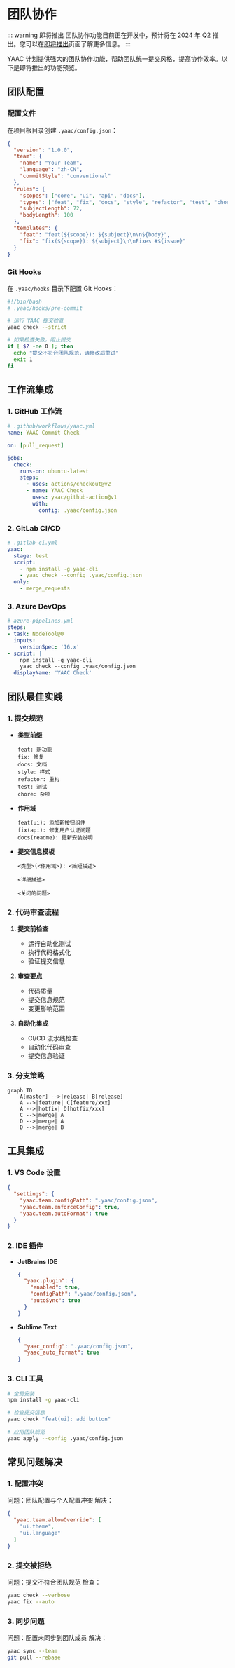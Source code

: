 # 团队协作

::: warning 即将推出
团队协作功能目前正在开发中，预计将在 2024 年 Q2 推出。您可以在[即将推出](/guide/coming-soon)页面了解更多信息。
:::

YAAC 计划提供强大的团队协作功能，帮助团队统一提交风格，提高协作效率。以下是即将推出的功能预览。

## 团队配置

### 配置文件

在项目根目录创建 `.yaac/config.json`：

```json
{
  "version": "1.0.0",
  "team": {
    "name": "Your Team",
    "language": "zh-CN",
    "commitStyle": "conventional"
  },
  "rules": {
    "scopes": ["core", "ui", "api", "docs"],
    "types": ["feat", "fix", "docs", "style", "refactor", "test", "chore"],
    "subjectLength": 72,
    "bodyLength": 100
  },
  "templates": {
    "feat": "feat(${scope}): ${subject}\n\n${body}",
    "fix": "fix(${scope}): ${subject}\n\nFixes #${issue}"
  }
}
```

### Git Hooks

在 `.yaac/hooks` 目录下配置 Git Hooks：

```bash
#!/bin/bash
# .yaac/hooks/pre-commit

# 运行 YAAC 提交检查
yaac check --strict

# 如果检查失败，阻止提交
if [ $? -ne 0 ]; then
  echo "提交不符合团队规范，请修改后重试"
  exit 1
fi
```

## 工作流集成

### 1. GitHub 工作流

```yaml
# .github/workflows/yaac.yml
name: YAAC Commit Check

on: [pull_request]

jobs:
  check:
    runs-on: ubuntu-latest
    steps:
      - uses: actions/checkout@v2
      - name: YAAC Check
        uses: yaac/github-action@v1
        with:
          config: .yaac/config.json
```

### 2. GitLab CI/CD

```yaml
# .gitlab-ci.yml
yaac:
  stage: test
  script:
    - npm install -g yaac-cli
    - yaac check --config .yaac/config.json
  only:
    - merge_requests
```

### 3. Azure DevOps

```yaml
# azure-pipelines.yml
steps:
- task: NodeTool@0
  inputs:
    versionSpec: '16.x'
- script: |
    npm install -g yaac-cli
    yaac check --config .yaac/config.json
  displayName: 'YAAC Check'
```

## 团队最佳实践

### 1. 提交规范

- **类型前缀**
  ```
  feat: 新功能
  fix: 修复
  docs: 文档
  style: 样式
  refactor: 重构
  test: 测试
  chore: 杂项
  ```

- **作用域**
  ```
  feat(ui): 添加新按钮组件
  fix(api): 修复用户认证问题
  docs(readme): 更新安装说明
  ```

- **提交信息模板**
  ```
  <类型>(<作用域>): <简短描述>

  <详细描述>

  <关闭的问题>
  ```

### 2. 代码审查流程

1. **提交前检查**
   - 运行自动化测试
   - 执行代码格式化
   - 验证提交信息

2. **审查要点**
   - 代码质量
   - 提交信息规范
   - 变更影响范围

3. **自动化集成**
   - CI/CD 流水线检查
   - 自动化代码审查
   - 提交信息验证

### 3. 分支策略

```mermaid
graph TD
    A[master] -->|release| B[release]
    A -->|feature| C[feature/xxx]
    A -->|hotfix| D[hotfix/xxx]
    C -->|merge| A
    D -->|merge| A
    D -->|merge| B
```

## 工具集成

### 1. VS Code 设置

```json
{
  "settings": {
    "yaac.team.configPath": ".yaac/config.json",
    "yaac.team.enforceConfig": true,
    "yaac.team.autoFormat": true
  }
}
```

### 2. IDE 插件

- **JetBrains IDE**
  ```json
  {
    "yaac.plugin": {
      "enabled": true,
      "configPath": ".yaac/config.json",
      "autoSync": true
    }
  }
  ```

- **Sublime Text**
  ```json
  {
    "yaac_config": ".yaac/config.json",
    "yaac_auto_format": true
  }
  ```

### 3. CLI 工具

```bash
# 全局安装
npm install -g yaac-cli

# 检查提交信息
yaac check "feat(ui): add button"

# 应用团队规范
yaac apply --config .yaac/config.json
```

## 常见问题解决

### 1. 配置冲突

问题：团队配置与个人配置冲突
解决：
```json
{
  "yaac.team.allowOverride": [
    "ui.theme",
    "ui.language"
  ]
}
```

### 2. 提交被拒绝

问题：提交不符合团队规范
检查：
```bash
yaac check --verbose
yaac fix --auto
```

### 3. 同步问题

问题：配置未同步到团队成员
解决：
```bash
yaac sync --team
git pull --rebase
```
